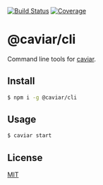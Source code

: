 [![Build Status](https://travis-ci.org/kaelzhang/caviar-cli.svg?branch=master)](https://travis-ci.org/kaelzhang/caviar-cli)
[![Coverage](https://codecov.io/gh/kaelzhang/caviar-cli/branch/master/graph/badge.svg)](https://codecov.io/gh/kaelzhang/caviar-cli)
<!-- optional appveyor tst
[![Windows Build Status](https://ci.appveyor.com/api/projects/status/github/kaelzhang/caviar-cli?branch=master&svg=true)](https://ci.appveyor.com/project/kaelzhang/caviar-cli)
-->
<!-- optional npm version
[![NPM version](https://badge.fury.io/js/@caviar/cli.svg)](http://badge.fury.io/js/@caviar/cli)
-->
<!-- optional npm downloads
[![npm module downloads per month](http://img.shields.io/npm/dm/@caviar/cli.svg)](https://www.npmjs.org/package/@caviar/cli)
-->
<!-- optional dependency status
[![Dependency Status](https://david-dm.org/kaelzhang/caviar-cli.svg)](https://david-dm.org/kaelzhang/caviar-cli)
-->

# @caviar/cli

Command line tools for [caviar](https://github.com/kaelzhang/caviar).

## Install

```sh
$ npm i -g @caviar/cli
```

## Usage

```sh
$ caviar start
```

## License

[MIT](LICENSE)
